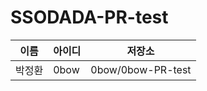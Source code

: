# SSODADA-PR-test
| 이름 | 아이디| 저장소 | 
| ------ | -------- | -------- |
| 박정환 | 0bow | 0bow/0bow-PR-test |
